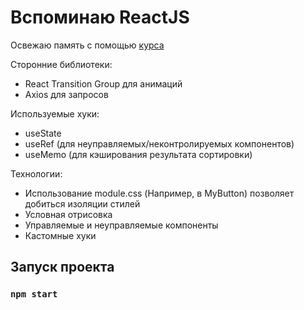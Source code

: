 # Вспоминаю ReactJS


Освежаю память с помощью [курса](https://www.youtube.com/watch?v=GNrdg3PzpJQ&t=902s&ab_channel=UlbiTV)

Сторонние библиотеки:
- React Transition Group для анимаций
- Axios для запросов

Используемые хуки:
- useState
- useRef (для неуправляемых/неконтролируемых компонентов)
- useMemo (для кэширования результата сортировки)

Технологии:
- Использование module.css (Например, в MyButton) позволяет добиться изоляции стилей
- Условная отрисовка
- Управляемые и неуправляемые компоненты
- Кастомные хуки
## Запуск проекта

### `npm start`
